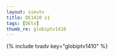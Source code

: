 ```yaml
--- 
layout: sieutv
title: DE1410 s1
tags: [DEtv]
thumb_re: globiptv1410
---
```

{% include tvadv key="globiptv1410" %} 
